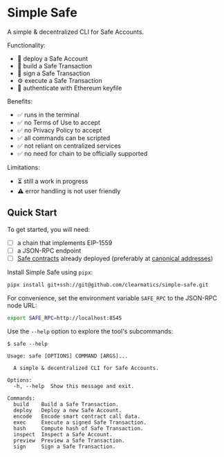 # Simple Safe

A simple & decentralized CLI for Safe Accounts.

Functionality:

- 🚀 deploy a Safe Account
- 📝 build a Safe Transaction
- 🔏 sign a Safe Transaction
- ⚙️ execute a Safe Transaction
- 🪪 authenticate with Ethereum keyfile

Benefits:

- ✅ runs in the terminal
- ✅ no Terms of Use to accept
- ✅ no Privacy Policy to accept
- ✅ all commands can be scripted
- ✅ not reliant on centralized services
- ✅ no need for chain to be officially supported

Limitations:

- ⏳ still a work in progress
- ⚠️ error handling is not user friendly

## Quick Start

To get started, you will need:

- [ ] a chain that implements EIP-1559
- [ ] a JSON-RPC endpoint
- [ ] [Safe contracts](https://github.com/safe-global/safe-smart-account)
      already deployed (preferably at
      [canonical addresses](https://github.com/safe-global/safe-singleton-factory?tab=readme-ov-file#how-to-get-the-singleton-deployed-to-your-network))

Install Simple Safe using `pipx`:

```sh
pipx install git+ssh://git@github.com/clearmatics/simple-safe.git
```

For convenience, set the environment variable `SAFE_RPC` to the JSON-RPC node
URL:

```sh
export SAFE_RPC=http://localhost:8545
```

Use the `--help` option to explore the tool's subcommands:

```console
$ safe --help

Usage: safe [OPTIONS] COMMAND [ARGS]...

  A simple & decentralized CLI for Safe Accounts.

Options:
  -h, --help  Show this message and exit.

Commands:
  build    Build a Safe Transaction.
  deploy   Deploy a new Safe Account.
  encode   Encode smart contract call data.
  exec     Execute a signed Safe Transaction.
  hash     Compute hash of Safe Transaction.
  inspect  Inspect a Safe Account.
  preview  Preview a Safe Transaction.
  sign     Sign a Safe Transaction.
```
